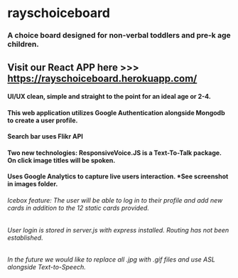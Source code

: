 # rayschoiceboard
### A choice board designed for non-verbal toddlers and pre-k age children.

## Visit our React APP here >>> https://rayschoiceboard.herokuapp.com/
#### UI/UX clean, simple and straight to the point for an ideal age or 2-4.
#### This web application utilizes Google Authentication alongside Mongodb to create a user profile.
#### Search bar uses Flikr API
#### Two new technologies: ResponsiveVoice.JS is a Text-To-Talk package. On click image titles will be spoken.
#### Uses Google Analytics to capture live users interaction. *See screenshot in images folder.


###### Icebox feature: The user will be able to log in to their profile and add new cards in addition to the 12 static cards provided.
###### User login is stored in server.js with express installed. Routing has not been established.
###### In the future we would like to replace all .jpg with .gif files and use ASL alongside Text-to-Speech.







